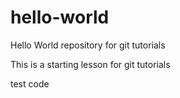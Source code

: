 # hello-world
Hello World repository for git tutorials

This is a starting lesson for git tutorials

test code
